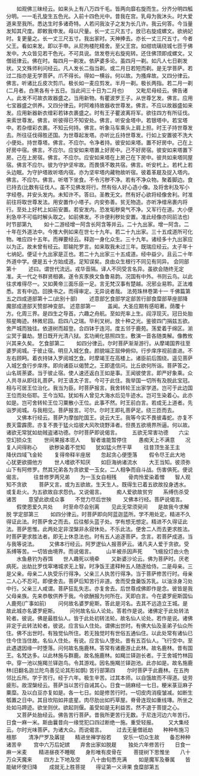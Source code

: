 <!-- { "loadSidebar": true } -->
　　如观佛三昧经云。如来头上有八万四千毛。皆两向靡右旋而生。分齐分明四觚分明。一一毛孔旋生五色光。入前十四色光中。昔我在宫。乳母为我沐头。时大爱道来至我所。悉达生时多诸奇特。人若问我汝子之发为长几许。我云何答。今当量发知其尺度。即敕我申发。母以尺量。长一丈三尺五寸。放已右旋成螺文。欲纳妃时。复更量之。长一丈三尺五寸。我出家时。天神捧去。亦长一丈三尺五寸。今者父王。看如来发。即以手申。从尼拘楼陀精舍。至父王宫。如绀琉璃绕城七匝于佛发中。大众皆见若干色光。不可具说。敛发卷光右旋宛转。还住佛顶即成螺文。又僧祇律云。佛在时。每四月一剃发。依萨婆多论。虽四月一剃。如凡人七日剃发状。又文殊师利问经云。凡人发长二指当剃。或二月日若短而剃。是无学菩萨。若过二指亦是无学菩萨。爪不得长。得如一横谷。何以故。为搔痒故。又四分律云。佛言。听诸比丘皮次剪爪。极长如一麦应剪发。半月一剃。极长两指。若二月一剃(二月者。白黑各有十五日。当此间三十日为二月也)
　　又毗尼母经云。佛告诸人。此发不可故衣故器盛之。当用新物。有瞿波罗王子。从世尊乞发。佛言。应用七宝器盛之供养。又四分律云。时阿难持故器收世尊发。佛言。不应以故器盛如来发。应用新器新衣缯彩若钵衣裹盛之。时有王子瞿波离将军。欲往四方有所征伐。来索世尊发。佛言。听彼得已不知安处。佛言。听安金塔中。若银塔中。若宝塔中。若杂缯彩衣裹。不知云何持。佛言。听象马车乘头上肩上担。时王子持世尊发去。所往征伐得胜还国。为世尊起发塔。亦听比丘持世尊发。行如上安置彼不洗大小便处。持世尊塔。佛言。不应尔。令净者持。彼安如来塔。置不好房中。己在上好房中宿。佛言。不应尔。应安如来塔置上好房中。己不好房宿。彼安如来塔置下房。己在上房宿。佛言。不应尔。应安如来塔在上房己在下房中。彼共如来塔同屋宿。佛言不应尔。彼为守护坚牢故。而畏慎不敢共宿。佛言。听安杙上。若杙上若头边眠。为守护塔故听塔内宿。亦为坚牢塔内藏物故听宿。彼着革屣及捉入塔内。佛言。不应尔。佛言。听塔下坐食。不令污秽不净。若有不净众物。聚着脚边。食已持去(比数有征伐人。虽不见佛发将行。然有俗人好心造小像。及将舍利及写小字经卷。并安头发内。未知许不。答曰。圣教无文。然有好心欲将经像舍利。时准前往将取世尊发法。用安置作小塔子。内安弥善。贫无物造。亦听净缯帛裹内将行。至处上好杙上如前安置。若安发内。恐发垢秽臭气不净。又军行在道。大小便利急卒不可临时解头取之。如前佛发。不许便利秽处安置。准此经像亦同前法也)
时节部第九
　　如十二游经增一阿含长阿含等并云。二十九出家。增一阿含。二十年在外道法中。今推大例如来在世七十九年。若二十九出家。三十五成道所可化物。唯应四十五年。而禅要经云。释迦一身化众生。三十九年。诸经多十九出家应以为正。故未曾有经云。耶输陀罗言。如来取我未过三年。既瑞应经云。太子年十七纳妃。便证十九出家是正也。若二十九出家三十五成道。经中益少。且云二十年外道中学。便是五十方始成道。足知误矣。良由众生根行不同见有同异。
会同部第十
　　述曰。谓世代流远。戎华音隔。译人不同受言名异。虽欲会随终无定准。夫一代之书群贤相袭。遂令亥豕换文鱼鲁易韵。况国有中外。书则云鸟。以此往求难得尽一。又如黄帝三面乐臣一足。言无梵汉事有楚越。况邪业易聆。正法难悉。言有中边。回换书之。而得审定。无异说者哉。
法苑珠林卷第十一
千佛篇第五之四成道部第十二(此别十部)
　　述意部乞食部学定部苦行部食糜部草座部降魔部成道部天赞部神变部。
述意部第一
　　盖闻。大圣应期有感昭著。荫覆十方。化周三界。是四生之导首。六趣之舟航。至如兜率上生。阎浮现灭。冠日处胎殒星晦迹。林微尼园。启四八之瑞。毕利叉树。放十种之光。鉴彼四门捐兹五欲。舍严城而独往。依道树而超登。合四钵于连河。度五邻于鹿苑。荡爱着于绵区。湔尘冥于曩劫。慧日既开光清八狱。玄功阐化慈照四生。敷演一音各随类解。像教攸兴其来久矣。
乞食部第二
　　如四分律云。尔时菩萨渐渐游行。从摩竭国界往至婆罗阅城。于彼止宿。明旦入城乞食。颜貌端正屈伸俯仰。行步庠序视前直进。不左右顾眄。着衣持钵入罗阅城乞食。时摩竭王在高楼上。诸臣前后围绕。遥见菩萨入城乞食行步庠序。即向诸臣以偈赞之。王即遣信问。比丘欲何所诣。菩萨答之。山名斑荼婆。当于彼止宿。使人速还返白王如是事。王闻彼使言。即严好象乘。众人共寻从即往礼菩萨。时王语太子言。今可于此住。我举国一切所有及脱此宝冠。相与可居王位治化。我当为臣。时菩萨报言。我舍转轮王出家学道。岂可于此边国王位而处俗耶。王今当知。犹如有人曾见大海水后见牛迹水。岂可生染着心。此亦如是。岂可舍转轮王位习粟散小王位。此事不然。时王前白言。若成无上道者。先诣罗阅城。与我相见。菩萨报言。可尔。尔时王即礼菩萨足。绕三匝而去。
　　又佛本行经云。菩萨为摩伽陀国王。说云大王。我等今实不畏彼毒蛇。亦复不畏天雷霹雳。亦复不畏于猛火焰彼大风吹烧野泽者。但畏五欲境界所逼。何以故。诸欲无常犹如劫贼盗诸功德。尔时菩萨即说偈言。
　　五欲无常害功德　　六尘空幻损众生
　　世间果报本诳人　　智者谁能暂停住
　　愚痴天上不满意　　况复人间得称心
　　欲秽染着不觉知　　犹如猛火然干草
　　往昔顶生圣王主　　降伏四域飞金轮
　　复得帝释半座居　　忽起贪心便堕落
　　假令尽王此大地　　心犹更欲摄他方
　　世人嗜欲不知厌　　如巨海纳诸流水
　　大王当知。彼须弥山下有阿修罗。然其兄弟各为贪欲爱一玉女。二人相争而自斗战。伤害俱死。便说偈言。
　　往昔修罗两兄弟　　为一玉女自相残
　　骨肉怜爱染着憎　　智人观知不贪欲
　　菩萨又言。或为五欲故。生天生人。既得生已着五欲故投身透水。或复赴火。为五欲故自求怨仇。又说偈言。
　　痴人爱欲故贫穷　　系缚伤杀受诸苦
　　意望此欲成众事　　不觉力尽后世殃
　　又佛本行经。菩萨说偈言。
　　假使恩爱久共处　　时至命尽会别离
　　见此无常须臾间　　是故我今求解脱
学定部第三
　　如四分律云。时菩萨即向阿蓝迦蓝所。学不用处定。精进不久得证此法。时菩萨舍之而去。后往郁头蓝子处。学有想无想定。精进不久得证此法。菩萨思惟。此两处定非涅槃非永寂休处。不乐此法。便舍二人而去更求胜法。时菩萨更求胜法者。即无上休息法也。时有五人追逐菩萨。念言。若菩萨成道。当与我等说法。
　　又佛本行经云。阿罗逻仙人报菩萨云。诸凡夫人爱于贪欲。受系缚等苦。一切皆由境界。而说偈言。
　　山羊被杀因声死　　飞蛾投灯由火色
　　水鱼悬钓为吞饵　　世人趣死以境牵
　　又新婆沙论云。佛为菩萨时。厌老病死。出劫比罗伐窣堵城求无上智。时净饭王遣释种五人随逐给侍。二是母亲。三是父亲。母亲二人执受乐行得净。父亲三人执苦行得净。当于菩萨修苦行时。母亲二人心不忍可。即便舍去。菩萨后知苦行非道。舍而受食羹饭苏乳。以油涂身习处中行。父亲三人咸谓。菩萨狂乱失志。亦复舍去。后世尊成佛即作是念。彼皆是我父母亲族。先来恭敬供养于我。今欲酬报为何所在。天即白言。今在婆罗痆斯国仙人鹿苑(广事如前)
　　问何故名婆罗痆斯。答此是河名。去其不远造立王城。是故此城亦名婆罗痆斯。
　　问何故名仙人论处。答若作是说。诸佛定于此处转法轮者。彼说。佛是最胜仙人。皆于此处初转法轮。故名仙人论处。若作是说。诸佛非定于此转法轮者。彼说。应言仙人住处。谓佛出世时。有佛大仙及圣弟子仙众所住。佛不出世时。有独觉仙所住。若无独觉时有世俗五通仙住。以此处常有诸仙已住今住当住故。名仙人住处。有说。应言仙人堕处。昔有五百仙人。飞行空中。至此遇退因缘一时堕落。问何故名施鹿林。答常有诸鹿游止此林。故名鹿林。昔有国王。名梵达多。以此林施与群鹿。故名施鹿林。如羯兰铎迦长者。于王舍城竹林园中。穿一池以施羯兰铎迦鸟。令其游戏。因名施羯兰铎迦池。此亦如是。故名施鹿林(旧翻名迦兰陀鸟善见论其形如鹊)
苦行部第四
　　尔时菩萨于此鹿林。在五拘邻比丘所。学于苦行。经于六年。极生辛苦。过其本师。以自饿故而不得道。徒劳疲形。故涅槃经云。菩萨当以苦行自诫其心。日食一胡麻经一七日。粳米菉豆麻子粟糜。及以白豆亦复如是。各一七日。如是修苦行时。一切皮肉消瘦皱减。如断生瓠置之日中。其目坎陷如井底星。肉尽肋出如朽草屋。脊骨连现如重线塼。所坐之处如马蹄迹。欲坐则伏。欲起则偃。虽受如是无利益苦。然不退于菩提之心。
　　又菩萨处胎经云。佛告苦行菩萨。昔我所更苦行无数。于尼连河边六年苦行。日食一麻一米。斯由曩昔向一缘觉犯口四过断绝一施。重受轻报。
　　又大集经云。尔时光味菩萨。为诸大众。而说偈言。
　　过去无量僧祇劫　　种种布施习檀那
　　清净尸罗及羼提　　精进坐禅学般若
　　安乐一切众生故　　备忍种种诸苦辛
　　宫中六万后妃嫔　　弃舍出家如脱屣
　　独处六年修苦行　　日食一麻一米麦
　　精进昼夜不睡眠　　身形唯有皮骨在
　　菩提树下思惟坐　　八十万众天魔来
　　四方上下地及空　　八十由旬悉充满
　　如是魔军及眷属　　皆能破坏使归降
　　成就无上胜菩提　　得证第一义谛果
食糜部第五
